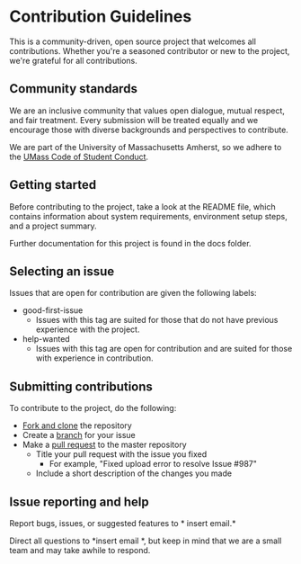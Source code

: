 # Contribution Guidelines
This is a community-driven, open source project that welcomes all contributions. Whether you're a seasoned contributor or new to the project, we're grateful for all contributions. 

## Community standards 

We are an inclusive community that values open dialogue, mutual respect, and fair treatment. Every submission will be treated equally and we encourage those with diverse backgrounds and perspectives to contribute. 

We are part of the University of Massachusetts Amherst, so we adhere to the [UMass Code of Student Conduct](https://www.umass.edu/dean_students/codeofconduct).

## Getting started 
Before contributing to the project, take a look at the README file, which contains information about system requirements, environment setup steps, and a project summary. 

Further documentation for this project is found in the docs folder. 

## Selecting an issue
Issues that are open for contribution are given the following labels:
- good-first-issue
  - Issues with this tag are suited for those that do not have previous experience with the project.
- help-wanted
  - Issues with this tag are open for contribution and are suited for those with experience in contribution. 

## Submitting contributions

To contribute to the project, do the following:
- [Fork and clone](https://docs.github.com/en/get-started/quickstart/fork-a-repo) the repository
- Create a [branch](https://docs.github.com/en/pull-requests/collaborating-with-pull-requests/proposing-changes-to-your-work-with-pull-requests/creating-and-deleting-branches-within-your-repository) for your issue 
- Make a [pull request](https://docs.github.com/en/pull-requests/collaborating-with-pull-requests/proposing-changes-to-your-work-with-pull-requests/creating-a-pull-request) to the master repository 
  - Title your pull request with the issue you fixed
    - For example, "Fixed upload error to resolve Issue #987"
  - Include a short description of the changes you made

## Issue reporting and help
Report bugs, issues, or suggested features to * insert email.*

Direct all questions to *insert email *, but keep in mind that we are a small team and may take awhile to respond. 



